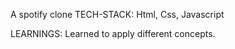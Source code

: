 A spotify clone 
TECH-STACK: Html, Css, Javascript

LEARNINGS: Learned to apply different concepts.
